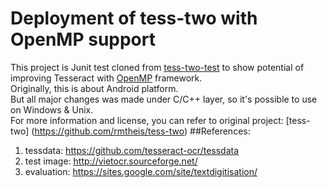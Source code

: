 # Deployment of tess-two with OpenMP support
This project is Junit test cloned from [tess-two-test](https://github.com/rmtheis/tess-two/tree/master/tess-two-test) to show potential of improving Tesseract with [OpenMP](http://openmp.org/wp/) framework.  
Originally, this is about Android platform.  
But all major changes was made under C/C++ layer, so it's possible to use on Windows & Unix.  
For more information and license, you can refer to original project: [tess-two] (https://github.com/rmtheis/tess-two) 
##References:  
1. tessdata: https://github.com/tesseract-ocr/tessdata
2. test image: http://vietocr.sourceforge.net/
3. evaluation: https://sites.google.com/site/textdigitisation/